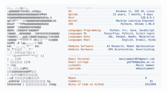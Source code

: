 <picture>
  <source srcset="https://raw.githubusercontent.com/mmazinjameel/mmazinjameel/main/dark_mode.svg?v=1749492910" media="(prefers-color-scheme: dark)">
  <img src="https://raw.githubusercontent.com/mmazinjameel/mmazinjameel/main/light_mode.svg?v=1749492910">
</picture>
